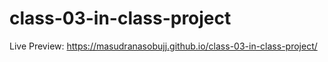 # class-03-in-class-project


Live Preview: https://masudranasobujj.github.io/class-03-in-class-project/
